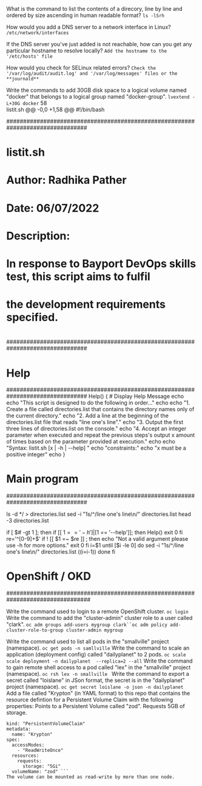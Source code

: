 What is the command to list the contents of a direcory, line by line and ordered by size ascending in human readable format?
`ls -lSrh`

How would you add a DNS server to a network interface in Linux?
`/etc/network/interfaces`

If the DNS server you've just added is not reachable, how can you get any particular hostname to resolve locally?
`Add the hostname to the '/etc/hosts' file`

How would you check for SELinux related errors?
`Check the '/var/log/audit/audit.log' and '/var/log/messages' files or the **journald**`

Write the commands to add 30GB disk space to a logical volume named "docker" that belongs to a logical group named "docker-group".
`lvextend -L+30G docker`
 58  
listit.sh
@@ -0,0 +1,58 @@
#!/bin/bash

################################################################################
#                              listit.sh                                       #
#                                                                              #
# Author:   Radhika  Pather                                                      #
# Date:     06/07/2022                                                         #
# Description:                                                                 #
#       In response to Bayport DevOps skills test, this script aims to fulfil  #
#           the development requirements specified.                            #
#                                                                              #
################################################################################


# Help                                                                         #
################################################################################
Help()
{
    # Display Help Message
    echo 
    echo "This script is designed to do the following in order..."
    echo 
    echo "1. Create a file called directories.list that contains the directory names only of the current directory."
    echo "2. Add a line at the beginning of the directories.list file that reads \"line one's line\"."
    echo "3. Output the first three lines of directories.list on the console."
    echo "4. Accept an integer parameter when executed and repeat the previous steps's output x amount of times based on the parameter provided at execution."
    echo
    echo "Syntax: listit.sh [x | -h | --help] "
    echo "constraints:"
    echo "x must be a positive integer"
    echo
}


# Main program                                                                 #
################################################################################

ls -d */ > directories.list
sed -i "1s/^/line one's line\n/" directories.list
head -3 directories.list

if [ $# -gt 1 ]; then
    if [[ $1 == '-h' ] | [$1 == '--help']]; then
        Help()
        exit 0
    fi
    re='^[0-9]+$'
    if ! [[ $1 =~ $re ]] ; then
        echo "Not a valid argument please use -h for more options." 
        exit 0
    fi
    i=$1
    until [$i -le 0]
    do
        sed -i "1s/^/line one's line\n/" directories.list
        ((i=i-1))
    done
fi 


# OpenShift / OKD
#################################################################################


Write the command used to login to a remote OpenShift cluster.
`oc login`
Write the command to add the "cluster-admin" cluster role to a user called "clark".
`oc adm groups add-users mygroup clark``oc adm policy add-cluster-role-to-group cluster-admin mygroup`
 
Write the command used to list all pods in the "smallville" project (namespace).
`oc get pods -n samllville`
Write the command to scale an application (deployment config) called "dailyplanet" to 2 pods.
`oc scale scale deployment -n dailyplanet  --replica=2 --all`
Write the command to gain remote shell access to a pod called "lex" in the "smallville" project (namespace).
`oc rsh lex -n smallville `
Write the command to export a secret called "loislane" in JSon format, the secret is in the "dailyplanet" project (namespace).
`oc get secret loislane -o json -n dailyplanet `
Add a file called "Krypton" (in YAML format) to this repo that contains the resource defintion for a Persistent Volume Claim with the following properties:
Points to a Persistent Volume called "zod".
Requests 5GB of storage.
```apiVersion: "v1"
kind: "PersistentVolumeClaim"
metadata:
  name: "Krypton"
spec:
  accessModes:
    - "ReadWriteOnce"
  resources:
    requests:
      storage: "5Gi"
  volumeName: "zod" ```
The volume can be mounted as read-write by more than one node.